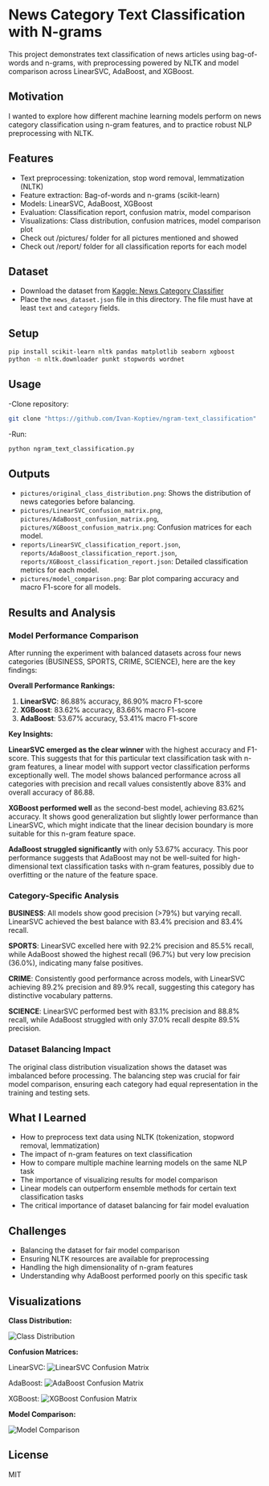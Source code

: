# News Category Text Classification with N-grams

This project demonstrates text classification of news articles using bag-of-words and n-grams, with preprocessing powered by NLTK and model comparison across LinearSVC, AdaBoost, and XGBoost.

## Motivation

I wanted to explore how different machine learning models perform on news category classification using n-gram features, and to practice robust NLP preprocessing with NLTK.

## Features

- Text preprocessing: tokenization, stop word removal, lemmatization (NLTK)
- Feature extraction: Bag-of-words and n-grams (scikit-learn)
- Models: LinearSVC, AdaBoost, XGBoost
- Evaluation: Classification report, confusion matrix, model comparison
- Visualizations: Class distribution, confusion matrices, model comparison plot
- Check out /pictures/ folder for all pictures mentioned and showed
- Check out /report/ folder for all classification reports for each model

## Dataset

- Download the dataset from [Kaggle: News Category Classifier](https://www.kaggle.com/code/hengzheng/news-category-classifier-val-acc-0-65)
- Place the `news_dataset.json` file in this directory. The file must have at least `text` and `category` fields.

## Setup

```bash
pip install scikit-learn nltk pandas matplotlib seaborn xgboost
python -m nltk.downloader punkt stopwords wordnet
```

## Usage

-Clone repository:
```bash
git clone "https://github.com/Ivan-Koptiev/ngram-text_classification"
```

-Run:
```bash
python ngram_text_classification.py
```

## Outputs

- `pictures/original_class_distribution.png`: Shows the distribution of news categories before balancing.
- `pictures/LinearSVC_confusion_matrix.png`, `pictures/AdaBoost_confusion_matrix.png`, `pictures/XGBoost_confusion_matrix.png`: Confusion matrices for each model.
- `reports/LinearSVC_classification_report.json`, `reports/AdaBoost_classification_report.json`, `reports/XGBoost_classification_report.json`: Detailed classification metrics for each model.
- `pictures/model_comparison.png`: Bar plot comparing accuracy and macro F1-score for all models.

## Results and Analysis

### Model Performance Comparison

After running the experiment with balanced datasets across four news categories (BUSINESS, SPORTS, CRIME, SCIENCE), here are the key findings:

**Overall Performance Rankings:**
1. **LinearSVC**: 86.88% accuracy, 86.90% macro F1-score
2. **XGBoost**: 83.62% accuracy, 83.66% macro F1-score  
3. **AdaBoost**: 53.67% accuracy, 53.41% macro F1-score

**Key Insights:**

**LinearSVC emerged as the clear winner** with the highest accuracy and F1-score. This suggests that for this particular text classification task with n-gram features, a linear model with support vector classification performs exceptionally well. The model shows balanced performance across all categories with precision and recall values consistently above 83% and overall accuracy of 86.88.

**XGBoost performed well** as the second-best model, achieving 83.62% accuracy. It shows good generalization but slightly lower performance than LinearSVC, which might indicate that the linear decision boundary is more suitable for this n-gram feature space.

**AdaBoost struggled significantly** with only 53.67% accuracy. This poor performance suggests that AdaBoost may not be well-suited for high-dimensional text classification tasks with n-gram features, possibly due to overfitting or the nature of the feature space.

### Category-Specific Analysis

**BUSINESS**: All models show good precision (>79%) but varying recall. LinearSVC achieved the best balance with 83.4% precision and 83.4% recall.

**SPORTS**: LinearSVC excelled here with 92.2% precision and 85.5% recall, while AdaBoost showed the highest recall (96.7%) but very low precision (36.0%), indicating many false positives.

**CRIME**: Consistently good performance across models, with LinearSVC achieving 89.2% precision and 89.9% recall, suggesting this category has distinctive vocabulary patterns.

**SCIENCE**: LinearSVC performed best with 83.1% precision and 88.8% recall, while AdaBoost struggled with only 37.0% recall despite 89.5% precision.

### Dataset Balancing Impact

The original class distribution visualization shows the dataset was imbalanced before processing. The balancing step was crucial for fair model comparison, ensuring each category had equal representation in the training and testing sets.

## What I Learned

- How to preprocess text data using NLTK (tokenization, stopword removal, lemmatization)
- The impact of n-gram features on text classification
- How to compare multiple machine learning models on the same NLP task
- The importance of visualizing results for model comparison
- Linear models can outperform ensemble methods for certain text classification tasks
- The critical importance of dataset balancing for fair model evaluation

## Challenges

- Balancing the dataset for fair model comparison
- Ensuring NLTK resources are available for preprocessing
- Handling the high dimensionality of n-gram features
- Understanding why AdaBoost performed poorly on this specific task

## Visualizations

**Class Distribution:**

![Class Distribution](pictures/original_class_distribution.png)

**Confusion Matrices:**

LinearSVC:
![LinearSVC Confusion Matrix](pictures/LinearSVC_confusion_matrix.png)

AdaBoost:
![AdaBoost Confusion Matrix](pictures/AdaBoost_confusion_matrix.png)

XGBoost:
![XGBoost Confusion Matrix](pictures/XGBoost_confusion_matrix.png)

**Model Comparison:**

![Model Comparison](pictures/model_comparison.png)

## License

MIT
